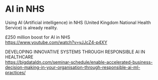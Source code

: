 # AI in NHS

Using AI (Artificial intelligence) in NHS (United Kingdom National Health Service) is already reality. 

£250 million boost for AI in NHS<BR>
https://www.youtube.com/watch?v=yJJcZ4-p4XY<BR>
  
DEVELOPING INNOVATIVE SYSTEMS THROUGH RESPONSIBLE AI IN HEALTHCARE<BR>
https://bigdataldn.com/seminar-schedule/enable-accelerated-business-decision-making-in-your-organisation-through-responsible-ai-ml-practices/  
  
  
  
